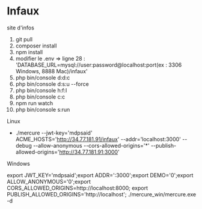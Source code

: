 # Infaux
site d'infos
1) git pull
2) composer install
3) npm install
4) modifier le .env => ligne 28 : 'DATABASE_URL=mysql://user:password@localhost:port(ex : 3306 Windows, 8888 Mac)/infaux'
5) php bin/console d:d:c
6) php bin/console d:s:u --force
7) php bin/console h:f:l
8) php bin/console c:c
9) npm run watch
10) php bin/console s:run


Linux

- ./mercure --jwt-key='mdpsaid' ACME_HOSTS='http://34.77.181.91/infaux' --addr='localhost:3000' --debug --allow-anonymous --cors-allowed-origins='*' --publish-allowed-origins='http://34.77.181.91:3000'

Windows

 export JWT_KEY='mdpsaid';export ADDR=':3000';export DEMO='0';export ALLOW_ANONYMOUS='0';export CORS_ALLOWED_ORIGINS=http://localhost:8000; export PUBLISH_ALLOWED_ORIGINS='http://localhost'; ./mercure_win/mercure.exe -d
